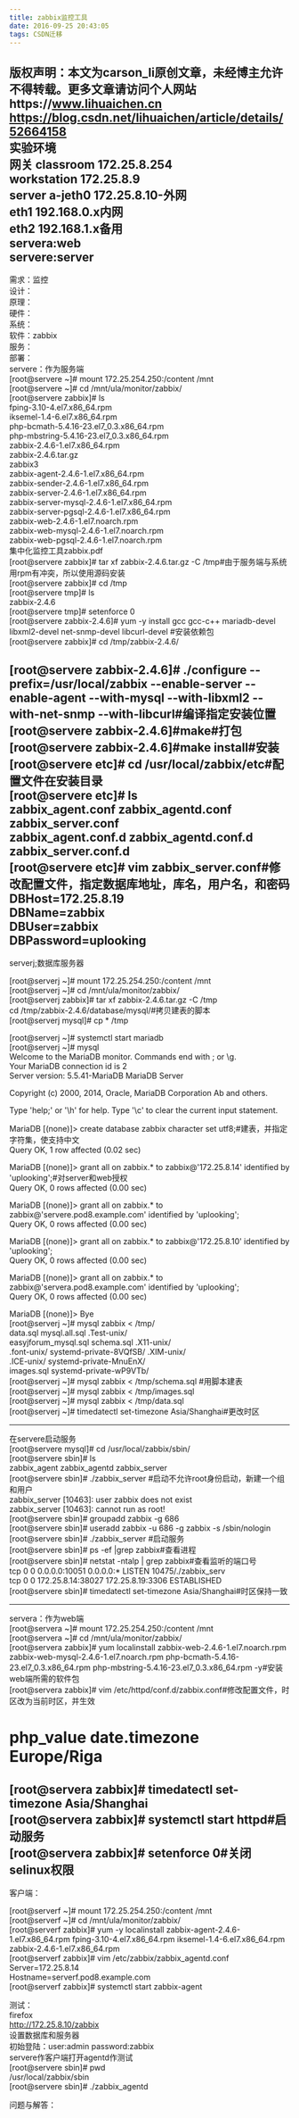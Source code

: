 ```yaml
---
title: zabbix监控工具
date: 2016-09-25 20:43:05
tags: CSDN迁移
---
```

 版权声明：本文为carson_li原创文章，未经博主允许不得转载。更多文章请访问个人网站https://www.lihuaichen.cn https://blog.csdn.net/lihuaichen/article/details/52664158   
  实验环境  
 网关 classroom 172.25.8.254  
 workstation 172.25.8.9  
 server a-jeth0 172.25.8.10-外网  
 eth1 192.168.0.x内网  
 eth2 192.168.1.x备用  
 servera:web  
 servere:server  
 --------------------------------------------  
 需求：监控  
 设计：  
 原理：  
 硬件：  
 系统：  
 软件：zabbix  
 服务：  
 部署：  
 servere：作为服务端  
 [root@servere ~]# mount 172.25.254.250:/content /mnt  
 [root@servere ~]# cd /mnt/ula/monitor/zabbix/  
 [root@servere zabbix]# ls  
 fping-3.10-4.el7.x86_64.rpm  
 iksemel-1.4-6.el7.x86_64.rpm  
 php-bcmath-5.4.16-23.el7_0.3.x86_64.rpm  
 php-mbstring-5.4.16-23.el7_0.3.x86_64.rpm  
 zabbix-2.4.6-1.el7.x86_64.rpm  
 zabbix-2.4.6.tar.gz  
 zabbix3  
 zabbix-agent-2.4.6-1.el7.x86_64.rpm  
 zabbix-sender-2.4.6-1.el7.x86_64.rpm  
 zabbix-server-2.4.6-1.el7.x86_64.rpm  
 zabbix-server-mysql-2.4.6-1.el7.x86_64.rpm  
 zabbix-server-pgsql-2.4.6-1.el7.x86_64.rpm  
 zabbix-web-2.4.6-1.el7.noarch.rpm  
 zabbix-web-mysql-2.4.6-1.el7.noarch.rpm  
 zabbix-web-pgsql-2.4.6-1.el7.noarch.rpm  
 集中化监控工具zabbix.pdf  
 [root@servere zabbix]# tar xf zabbix-2.4.6.tar.gz -C /tmp#由于服务端与系统用rpm有冲突，所以使用源码安装  
 [root@servere zabbix]# cd /tmp  
 [root@servere tmp]# ls  
 zabbix-2.4.6  
 [root@servere tmp]# setenforce 0  
 [root@servere zabbix-2.4.6]# yum -y install gcc gcc-c++ mariadb-devel libxml2-devel net-snmp-devel libcurl-devel #安装依赖包  
 [root@servere zabbix]# cd /tmp/zabbix-2.4.6/  
  
 [root@servere zabbix-2.4.6]# ./configure --prefix=/usr/local/zabbix --enable-server --enable-agent --with-mysql --with-libxml2 --with-net-snmp --with-libcurl#编译指定安装位置  
 [root@servere zabbix-2.4.6]#make#打包  
 [root@servere zabbix-2.4.6]#make install#安装  
 [root@servere etc]# cd /usr/local/zabbix/etc#配置文件在安装目录  
 [root@servere etc]# ls  
 zabbix_agent.conf zabbix_agentd.conf zabbix_server.conf  
 zabbix_agent.conf.d zabbix_agentd.conf.d zabbix_server.conf.d  
 [root@servere etc]# vim zabbix_server.conf#修改配置文件，指定数据库地址，库名，用户名，和密码  
 DBHost=172.25.8.19  
 DBName=zabbix  
 DBUser=zabbix  
 DBPassword=uplooking  
 --------------------------  
 serverj;数据库服务器  
  
  
 [root@serverj ~]# mount 172.25.254.250:/content /mnt  
 [root@serverj ~]# cd /mnt/ula/monitor/zabbix/  
 [root@serverj zabbix]# tar xf zabbix-2.4.6.tar.gz -C /tmp  
 cd /tmp/zabbix-2.4.6/database/mysql/#拷贝建表的脚本  
 [root@serverj mysql]# cp * /tmp  
  
 [root@serverj ~]# systemctl start mariadb  
 [root@serverj ~]# mysql  
 Welcome to the MariaDB monitor. Commands end with ; or \g.  
 Your MariaDB connection id is 2  
 Server version: 5.5.41-MariaDB MariaDB Server  
  
 Copyright (c) 2000, 2014, Oracle, MariaDB Corporation Ab and others.  
  
 Type 'help;' or '\h' for help. Type '\c' to clear the current input statement.  
  
 MariaDB [(none)]> create database zabbix character set utf8;#建表，并指定字符集，使支持中文  
 Query OK, 1 row affected (0.02 sec)  
  
 MariaDB [(none)]> grant all on zabbix.* to zabbix@'172.25.8.14' identified by 'uplooking';#对server和web授权  
 Query OK, 0 rows affected (0.00 sec)  
  
 MariaDB [(none)]> grant all on zabbix.* to zabbix@'servere.pod8.example.com' identified by 'uplooking';  
 Query OK, 0 rows affected (0.00 sec)  
  
 MariaDB [(none)]> grant all on zabbix.* to zabbix@'172.25.8.10' identified by 'uplooking';  
 Query OK, 0 rows affected (0.00 sec)  
  
 MariaDB [(none)]> grant all on zabbix.* to zabbix@'servera.pod8.example.com' identified by 'uplooking';  
 Query OK, 0 rows affected (0.00 sec)  
  
 MariaDB [(none)]> Bye  
 [root@serverj ~]# mysql zabbix < /tmp/  
 data.sql mysql.all.sql .Test-unix/  
 easyjforum_mysql.sql schema.sql .X11-unix/  
 .font-unix/ systemd-private-8VQfSB/ .XIM-unix/  
 .ICE-unix/ systemd-private-MnuEnX/  
 images.sql systemd-private-wP9VTb/  
 [root@serverj ~]# mysql zabbix < /tmp/schema.sql #用脚本建表  
 [root@serverj ~]# mysql zabbix < /tmp/images.sql  
 [root@serverj ~]# mysql zabbix < /tmp/data.sql  
 [root@serverj ~]# timedatectl set-timezone Asia/Shanghai#更改时区  
  
 --------------------------  
 在servere启动服务  
 [root@servere mysql]# cd /usr/local/zabbix/sbin/  
 [root@servere sbin]# ls  
 zabbix_agent zabbix_agentd zabbix_server  
 [root@servere sbin]# ./zabbix_server #启动不允许root身份启动，新建一个组和用户  
 zabbix_server [10463]: user zabbix does not exist  
 zabbix_server [10463]: cannot run as root!  
 [root@servere sbin]# groupadd zabbix -g 686  
 [root@servere sbin]# useradd zabbix -u 686 -g zabbix -s /sbin/nologin  
 [root@servere sbin]# ./zabbix_server #启动服务  
 [root@servere sbin]# ps -ef |grep zabbix#查看进程  
 [root@servere sbin]# netstat -ntalp | grep zabbix#查看监听的端口号  
 tcp 0 0 0.0.0.0:10051 0.0.0.0:* LISTEN 10475/./zabbix_serv  
 tcp 0 0 172.25.8.14:38027 172.25.8.19:3306 ESTABLISHED  
 [root@servere sbin]# timedatectl set-timezone Asia/Shanghai#时区保持一致  
  
 -------------------  
 servera：作为web端  
 [root@servera ~]# mount 172.25.254.250:/content /mnt  
 [root@servera ~]# cd /mnt/ula/monitor/zabbix/  
 [root@servera zabbix]# yum localinstall zabbix-web-2.4.6-1.el7.noarch.rpm zabbix-web-mysql-2.4.6-1.el7.noarch.rpm php-bcmath-5.4.16-23.el7_0.3.x86_64.rpm php-mbstring-5.4.16-23.el7_0.3.x86_64.rpm -y#安装web端所需的软件包  
 [root@servera zabbix]# vim /etc/httpd/conf.d/zabbix.conf#修改配置文件，时区改为当前时区，并生效  
 # php_value date.timezone Europe/Riga  
 [root@servera zabbix]# timedatectl set-timezone Asia/Shanghai  
 [root@servera zabbix]# systemctl start httpd#启动服务  
 [root@servera zabbix]# setenforce 0#关闭selinux权限  
 -----------------------------------------------  
 客户端：  
  
 [root@serverf ~]# mount 172.25.254.250:/content /mnt  
 [root@serverf ~]# cd /mnt/ula/monitor/zabbix/  
 [root@serverf zabbix]# yum -y localinstall zabbix-agent-2.4.6-1.el7.x86_64.rpm fping-3.10-4.el7.x86_64.rpm iksemel-1.4-6.el7.x86_64.rpm zabbix-2.4.6-1.el7.x86_64.rpm  
 [root@serverf zabbix]# vim /etc/zabbix/zabbix_agentd.conf  
 Server=172.25.8.14  
 Hostname=serverf.pod8.example.com  
 [root@serverf zabbix]# systemctl start zabbix-agent  
  
  
  
  
  
  
  
  
 测试：  
 firefox  
 http://172.25.8.10/zabbix  
 设置数据库和服务器  
 初始登陆：user:admin password:zabbix  
 servere作客户端打开agentd作测试  
 [root@servere sbin]# pwd  
 /usr/local/zabbix/sbin  
 [root@servere sbin]# ./zabbix_agentd   
  
  
  
  
  
  
  
  
  
 问题与解答：  
   
 